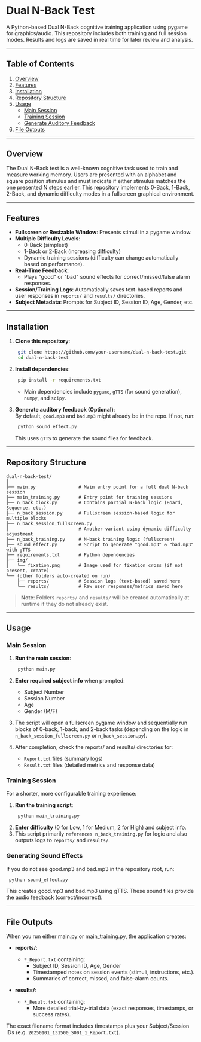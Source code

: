 # Dual N-Back Test

A Python-based Dual N-Back cognitive training application using pygame for graphics/audio. This repository includes both training and full session modes. Results and logs are saved in real time for later review and analysis.

---

## Table of Contents

1. [Overview](#overview)  
2. [Features](#features)  
3. [Installation](#installation)  
4. [Repository Structure](#repository-structure)  
5. [Usage](#usage)  
   - [Main Session](#main-session)  
   - [Training Session](#training-session)  
   - [Generate Auditory Feedback](#generate-auditory-feedback)  
6. [File Outputs](#file-outputs)  

---

## Overview

The Dual N-Back test is a well-known cognitive task used to train and measure working memory. Users are presented with an alphabet and square position stimulus and must indicate if either stimulus matches the one presented N steps earlier. This repository implements 0-Back, 1-Back, 2-Back, and dynamic difficulty modes in a fullscreen graphical environment.

---

## Features

- **Fullscreen or Resizable Window**: Presents stimuli in a pygame window.
- **Multiple Difficulty Levels**:
  - 0-Back (simplest)
  - 1-Back or 2-Back (increasing difficulty)
  - Dynamic training sessions (difficulty can change automatically based on performance).
- **Real-Time Feedback**:
  - Plays "good" or "bad" sound effects for correct/missed/false alarm responses.
- **Session/Training Logs**: Automatically saves text-based reports and user responses in `reports/` and `results/` directories.
- **Subject Metadata**: Prompts for Subject ID, Session ID, Age, Gender, etc.

---

## Installation

1. **Clone this repository**:
   ```bash
    git clone https://github.com/your-username/dual-n-back-test.git
    cd dual-n-back-test
   ```
2. **Install dependencies**:
   ```bash
    pip install -r requirements.txt
   ```
   - Main dependencies include `pygame`, `gTTS` (for sound generation), `numpy`, and `scipy`.

3. **Generate auditory feedback (Optional)**:  
   By default, `good.mp3` and `bad.mp3` might already be in the repo. If not, run:
   ```bash
    python sound_effect.py
   ```
   This uses `gTTS` to generate the sound files for feedback.

---

## Repository Structure
```
dual-n-back-test/
│
├── main.py                # Main entry point for a full dual N-back session
├── main_training.py       # Entry point for training sessions
├── n_back_block.py        # Contains partial N-back logic (Board, Sequence, etc.)
├── n_back_session.py      # Fullscreen session-based logic for multiple blocks
├── n_back_session_fullscreen.py
│                          # Another variant using dynamic difficulty adjustment
├── n_back_training.py     # N-back training logic (fullscreen)
├── sound_effect.py        # Script to generate "good.mp3" & "bad.mp3" with gTTS
├── requirements.txt       # Python dependencies
├── img/
│   └── fixation.png       # Image used for fixation cross (if not present, create)
└── (other folders auto-created on run)
    ├── reports/           # Session logs (text-based) saved here
    └── results/           # Raw user responses/metrics saved here
```
> **Note**: Folders `reports/` and `results/` will be created automatically at runtime if they do not already exist.

---

## Usage

### Main Session

1. **Run the main session**:
   ```bash
    python main.py
   ```
2. **Enter required subject info** when prompted:
   - Subject Number
   - Session Number
   - Age
   - Gender (M/F)

3. The script will open a fullscreen pygame window and sequentially run blocks of 0-back, 1-back, and 2-back tasks (depending on the logic in `n_back_session_fullscreen.py` or `n_back_session.py`).

4. After completion, check the reports/ and results/ directories for:
   - `Report.txt` files (summary logs)
   - `Result.txt` files (detailed metrics and response data)

### Training Session

For a shorter, more configurable training experience:

1. **Run the training script**:
   ```bash
    python main_training.py
   ```
2. **Enter difficulty** (0 for Low, 1 for Medium, 2 for High) and subject info.
3. This script primarily `references n_back_training.py` for logic and also outputs logs to `reports/` and `results/`.

### Generating Sound Effects

If you do not see good.mp3 and bad.mp3 in the repository root, run:
   ```bash
    python sound_effect.py
   ```
This creates good.mp3 and bad.mp3 using gTTS. These sound files provide the audio feedback (correct/incorrect).

---

## File Outputs

When you run either main.py or main_training.py, the application creates:

- **reports/**:
  - `*_Report.txt` containing:
    - Subject ID, Session ID, Age, Gender
    - Timestamped notes on session events (stimuli, instructions, etc.).
    - Summaries of correct, missed, and false-alarm counts.

- **results/**:
  - `*_Result.txt` containing:
    - More detailed trial-by-trial data (exact responses, timestamps, or success rates).

The exact filename format includes timestamps plus your Subject/Session IDs (e.g. `20250101_131500_S001_1_Report.txt`).
